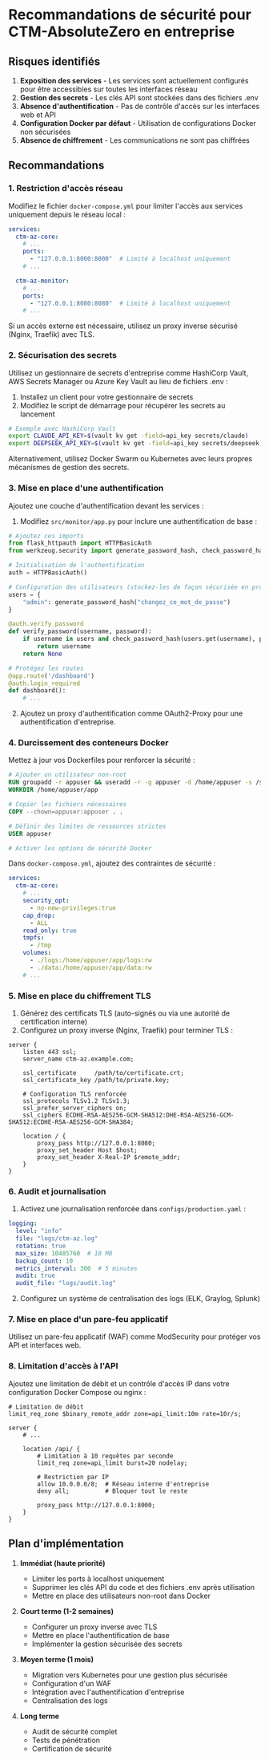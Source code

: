 # Recommandations de sécurité pour CTM-AbsoluteZero en entreprise

## Risques identifiés

1. **Exposition des services** - Les services sont actuellement configurés pour être accessibles sur toutes les interfaces réseau
2. **Gestion des secrets** - Les clés API sont stockées dans des fichiers .env
3. **Absence d'authentification** - Pas de contrôle d'accès sur les interfaces web et API
4. **Configuration Docker par défaut** - Utilisation de configurations Docker non sécurisées
5. **Absence de chiffrement** - Les communications ne sont pas chiffrées

## Recommandations

### 1. Restriction d'accès réseau

Modifiez le fichier `docker-compose.yml` pour limiter l'accès aux services uniquement depuis le réseau local :

```yaml
services:
  ctm-az-core:
    # ...
    ports:
      - "127.0.0.1:8000:8000"  # Limité à localhost uniquement
    # ...

  ctm-az-monitor:
    # ...
    ports:
      - "127.0.0.1:8080:8080"  # Limité à localhost uniquement
    # ...
```

Si un accès externe est nécessaire, utilisez un proxy inverse sécurisé (Nginx, Traefik) avec TLS.

### 2. Sécurisation des secrets

Utilisez un gestionnaire de secrets d'entreprise comme HashiCorp Vault, AWS Secrets Manager ou Azure Key Vault au lieu de fichiers .env :

1. Installez un client pour votre gestionnaire de secrets
2. Modifiez le script de démarrage pour récupérer les secrets au lancement

```bash
# Exemple avec HashiCorp Vault
export CLAUDE_API_KEY=$(vault kv get -field=api_key secrets/claude)
export DEEPSEEK_API_KEY=$(vault kv get -field=api_key secrets/deepseek)
```

Alternativement, utilisez Docker Swarm ou Kubernetes avec leurs propres mécanismes de gestion des secrets.

### 3. Mise en place d'une authentification

Ajoutez une couche d'authentification devant les services :

1. Modifiez `src/monitor/app.py` pour inclure une authentification de base :

```python
# Ajoutez ces imports
from flask_httpauth import HTTPBasicAuth
from werkzeug.security import generate_password_hash, check_password_hash

# Initialisation de l'authentification
auth = HTTPBasicAuth()

# Configuration des utilisateurs (stockez-les de façon sécurisée en production)
users = {
    "admin": generate_password_hash("changez_ce_mot_de_passe")
}

@auth.verify_password
def verify_password(username, password):
    if username in users and check_password_hash(users.get(username), password):
        return username
    return None

# Protégez les routes
@app.route('/dashboard')
@auth.login_required
def dashboard():
    # ...
```

2. Ajoutez un proxy d'authentification comme OAuth2-Proxy pour une authentification d'entreprise.

### 4. Durcissement des conteneurs Docker

Mettez à jour vos Dockerfiles pour renforcer la sécurité :

```dockerfile
# Ajouter un utilisateur non-root
RUN groupadd -r appuser && useradd -r -g appuser -d /home/appuser -s /sbin/nologin -c "App User" appuser
WORKDIR /home/appuser/app

# Copier les fichiers nécessaires
COPY --chown=appuser:appuser . .

# Définir des limites de ressources strictes
USER appuser

# Activer les options de sécurité Docker
```

Dans `docker-compose.yml`, ajoutez des contraintes de sécurité :

```yaml
services:
  ctm-az-core:
    # ...
    security_opt:
      - no-new-privileges:true
    cap_drop:
      - ALL
    read_only: true
    tmpfs:
      - /tmp
    volumes:
      - ./logs:/home/appuser/app/logs:rw
      - ./data:/home/appuser/app/data:rw
    # ...
```

### 5. Mise en place du chiffrement TLS

1. Générez des certificats TLS (auto-signés ou via une autorité de certification interne)
2. Configurez un proxy inverse (Nginx, Traefik) pour terminer TLS :

```nginx
server {
    listen 443 ssl;
    server_name ctm-az.example.com;

    ssl_certificate     /path/to/certificate.crt;
    ssl_certificate_key /path/to/private.key;
    
    # Configuration TLS renforcée
    ssl_protocols TLSv1.2 TLSv1.3;
    ssl_prefer_server_ciphers on;
    ssl_ciphers ECDHE-RSA-AES256-GCM-SHA512:DHE-RSA-AES256-GCM-SHA512:ECDHE-RSA-AES256-GCM-SHA384;
    
    location / {
        proxy_pass http://127.0.0.1:8080;
        proxy_set_header Host $host;
        proxy_set_header X-Real-IP $remote_addr;
    }
}
```

### 6. Audit et journalisation

1. Activez une journalisation renforcée dans `configs/production.yaml` :

```yaml
logging:
  level: "info"
  file: "logs/ctm-az.log"
  rotation: true
  max_size: 10485760  # 10 MB
  backup_count: 10
  metrics_interval: 300  # 5 minutes
  audit: true
  audit_file: "logs/audit.log"
```

2. Configurez un système de centralisation des logs (ELK, Graylog, Splunk)

### 7. Mise en place d'un pare-feu applicatif

Utilisez un pare-feu applicatif (WAF) comme ModSecurity pour protéger vos API et interfaces web.

### 8. Limitation d'accès à l'API

Ajoutez une limitation de débit et un contrôle d'accès IP dans votre configuration Docker Compose ou nginx :

```nginx
# Limitation de débit
limit_req_zone $binary_remote_addr zone=api_limit:10m rate=10r/s;

server {
    # ...
    
    location /api/ {
        # Limitation à 10 requêtes par seconde
        limit_req zone=api_limit burst=20 nodelay;
        
        # Restriction par IP
        allow 10.0.0.0/8;  # Réseau interne d'entreprise
        deny all;          # Bloquer tout le reste
        
        proxy_pass http://127.0.0.1:8000;
    }
}
```

## Plan d'implémentation

1. **Immédiat (haute priorité)**
   - Limiter les ports à localhost uniquement
   - Supprimer les clés API du code et des fichiers .env après utilisation
   - Mettre en place des utilisateurs non-root dans Docker

2. **Court terme (1-2 semaines)**
   - Configurer un proxy inverse avec TLS
   - Mettre en place l'authentification de base
   - Implémenter la gestion sécurisée des secrets

3. **Moyen terme (1 mois)**
   - Migration vers Kubernetes pour une gestion plus sécurisée
   - Configuration d'un WAF
   - Intégration avec l'authentification d'entreprise
   - Centralisation des logs

4. **Long terme**
   - Audit de sécurité complet
   - Tests de pénétration
   - Certification de sécurité